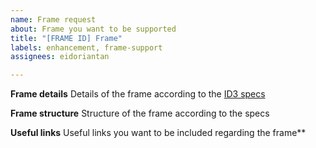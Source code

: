 ```yaml
---
name: Frame request
about: Frame you want to be supported
title: "[FRAME ID] Frame"
labels: enhancement, frame-support
assignees: eidoriantan

---
```


**Frame details**
Details of the frame according to the [ID3 specs](https://github.com/id3)

**Frame structure**
Structure of the frame according to the specs

**Useful links**
Useful links you want to be included regarding the frame**
